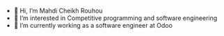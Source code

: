 - 👋 Hi, I’m Mahdi Cheikh Rouhou
- 👀 I’m interested in Competitive programming and software engineering
- 🌱 I’m currently working as a software engineer at Odoo


<!---
Mtaylorr/Mtaylorr is a ✨ special ✨ repository because its `README.md` (this file) appears on your GitHub profile.
You can click the Preview link to take a look at your changes.
--->
